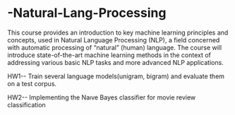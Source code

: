 # -Natural-Lang-Processing
<p>This course provides an introduction to key machine learning principles and concepts, used in Natural Language Processing (NLP), a field concerned with automatic processing of “natural” (human) language. The course will introduce state-of-the-art machine learning methods in the context of addressing various basic NLP tasks and more advanced NLP applications.</p>
<p> HW1-- Train several language models(unigram, bigram) and evaluate them on a test corpus. </p>
<p> HW2-- Implementing the Naıve Bayes classifier for movie review classification </p>
